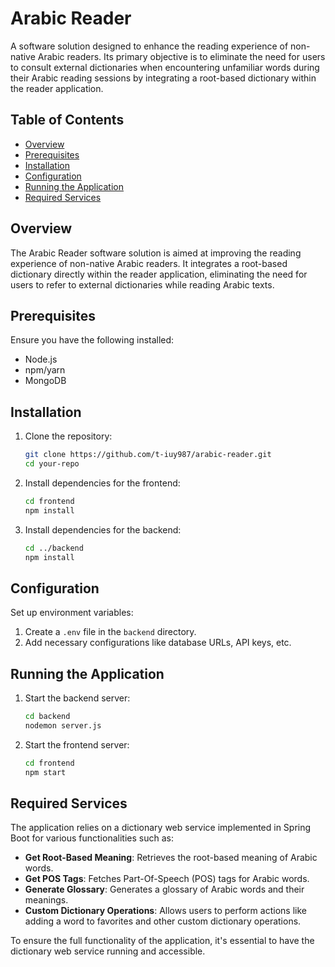 # Arabic Reader

A software solution designed to enhance the reading experience of non-native Arabic readers. Its primary objective is to eliminate the need for users to consult external dictionaries when encountering unfamiliar words during their Arabic reading sessions by integrating a root-based dictionary within the reader application.

## Table of Contents

- [Overview](#overview)
- [Prerequisites](#prerequisites)
- [Installation](#installation)
- [Configuration](#configuration)
- [Running the Application](#running-the-application)
- [Required Services](#required-services)

## Overview

The Arabic Reader software solution is aimed at improving the reading experience of non-native Arabic readers. It integrates a root-based dictionary directly within the reader application, eliminating the need for users to refer to external dictionaries while reading Arabic texts.

## Prerequisites

Ensure you have the following installed:

- Node.js
- npm/yarn
- MongoDB

## Installation

1. Clone the repository:

    ```bash
    git clone https://github.com/t-iuy987/arabic-reader.git
    cd your-repo
    ```

2. Install dependencies for the frontend:

    ```bash
    cd frontend
    npm install
    ```

3. Install dependencies for the backend:

    ```bash
    cd ../backend
    npm install
    ```

## Configuration

Set up environment variables:

1. Create a `.env` file in the `backend` directory.
2. Add necessary configurations like database URLs, API keys, etc.

## Running the Application

1. Start the backend server:

    ```bash
    cd backend
    nodemon server.js
    ```

2. Start the frontend server:

    ```bash
    cd frontend
    npm start
    ```


## Required Services

The application relies on a dictionary web service implemented in Spring Boot for various functionalities such as:

- **Get Root-Based Meaning**: Retrieves the root-based meaning of Arabic words.
- **Get POS Tags**: Fetches Part-Of-Speech (POS) tags for Arabic words.
- **Generate Glossary**: Generates a glossary of Arabic words and their meanings.
- **Custom Dictionary Operations**: Allows users to perform actions like adding a word to favorites and other custom dictionary operations.

To ensure the full functionality of the application, it's essential to have the dictionary web service running and accessible.
